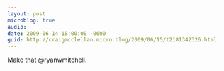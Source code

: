 ```yaml
---
layout: post
microblog: true
audio: 
date: 2009-06-14 18:00:00 -0600
guid: http://craigmcclellan.micro.blog/2009/06/15/t2181342326.html
---
```

Make that @ryanwmitchell.
